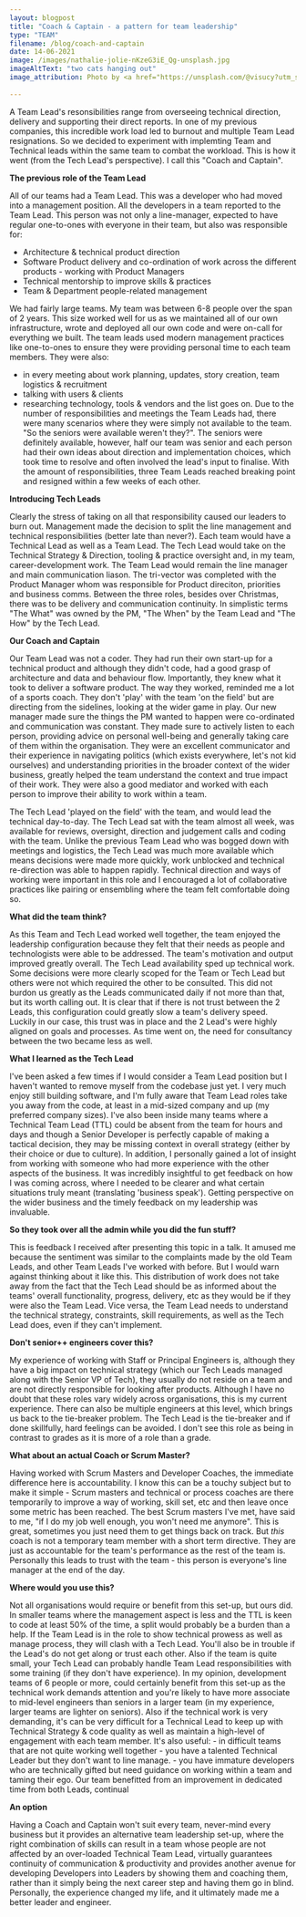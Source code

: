 ```yaml
---
layout: blogpost
title: "Coach & Captain - a pattern for team leadership"
type: "TEAM"
filename: /blog/coach-and-captain
date: 14-06-2021
image: /images/nathalie-jolie-nKzeG3iE_Qg-unsplash.jpg
imageAltText: "two cats hanging out"
image_attribution: Photo by <a href="https://unsplash.com/@visucy?utm_source=unsplash&utm_medium=referral&utm_content=creditCopyText">Nathalie Jolie</a> on <a href="https://unsplash.com/?utm_source=unsplash&utm_medium=referral&utm_content=creditCopyText">Unsplash</a>
                     
---
```


A Team Lead's resonsibilities range from overseeing technical direction, delivery and supporting their direct reports. In one of my previous companies, this incredible work load led to burnout and multiple Team Lead resignations. So we decided to experiment with implemting Team and Technical leads within the same team to combat the workload. This is how it went (from the Tech Lead's perspective). I call this "Coach and Captain".


**The previous role of the Team Lead**

All of our teams had a Team Lead. This was a developer who had moved into a management position.
All the developers in a team reported to the Team Lead.
This person was not only a line-manager, expected to have regular one-to-ones with everyone in their team, but also was responsible for:
 * Architecture & technical product direction
 * Software Product delivery and co-ordination of work across the different products - working with Product Managers
 * Technical mentorship to improve skills & practices
 * Team & Department people-related management


We had fairly large teams. My team was between 6-8 people over the span of 2 years.
This size worked well for us as we maintained all of our own infrastructure, wrote and deployed all our own code and were on-call for everything we built.
The team leads used modern management practices like one-to-ones to ensure they were providing personal time to each team members.
They were also:
 * in every meeting about work planning, updates, story creation, team logistics & recruitment
 * talking with users & clients
 * researching technology, tools & vendors
 and the list goes on.
Due to the number of responsibilities and meetings the Team Leads had, there were many scenarios where they were simply not available to the team.
"So the seniors were available weren't they?". The seniors were definitely available, however, half our team was senior and each person had their own ideas about direction and implementation choices, which took time to resolve and often involved the lead's input to finalise. With the amount of responsibilities, three Team Leads reached breaking point and resigned within a few weeks of each other.


**Introducing Tech Leads**

Clearly the stress of taking on all that responsibility caused our leaders to burn out.
Management made the decision to split the line management and technical responsibilities (better late than never?).
Each team would have a Technical Lead as well as a Team Lead. The Tech Lead would take on the Technical Strategy & Direction,
tooling & practice oversight and, in my team, career-development work.
The Team Lead would remain the line manager and main communication liason.
The tri-vector was completed with the Product Manager whom was responsible for Product direciton, priorities and business comms.
Between the three roles, besides over Christmas, there was to be delivery and communication continuity.
In simplistic terms "The What" was owned by the PM, "The When" by the Team Lead and "The How" by the Tech Lead.


**Our Coach and Captain**

Our Team Lead was not a coder. They had run their own start-up for a technical product and although they didn't code, had a good grasp of architecture and data and behaviour flow. Importantly, they knew what it took to deliver a software product.
The way they worked, reminded me a lot of a sports coach.
They don't 'play' with the team 'on the field' but are directing from the sidelines, looking at the wider game in play. Our new manager made sure the things the PM wanted to happen were co-ordinated and communication was constant.
They made sure to actively listen to each person, providing advice on personal well-being and
generally taking care of them within the organisation. They were an excellent communicator and their experience in navigating politics
(which exists everywhere, let's not kid ourselves)
and understanding priorities in the broader context of the wider business, greatly helped the team understand the context and true impact of their work.
They were also a good mediator and worked with each person to improve their ability to work within a team.


The Tech Lead 'played on the field' with the team, and would lead the technical day-to-day.
The Tech Lead sat with the team almost all week, was available for reviews, oversight, direction and judgement calls and coding with the team.
Unlike the previous Team Lead who was bogged down with meetings and logistics, the Tech Lead was much more available which means
decisions were made more quickly, work unblocked and technical re-direction was able to happen rapidly.
Technical direction and ways of working were important in this role and I encouraged a lot of collaborative practices like pairing or ensembling where the team felt comfortable doing so.


**What did the team think?**

As this Team and Tech Lead worked well together, the team enjoyed the leadership configuration because they felt that their needs as people and technologists were able to be addressed.
The team's motivation and output improved greatly overall. The Tech Lead availability sped up technical work.
Some decisions were more clearly scoped for the Team or Tech Lead but others were not which required the other to be consulted.
This did not burdon us greatly as the Leads communicated daily if not more than that, but its worth calling out.
It is clear that if there is not trust between the 2 Leads, this configuration could greatly slow a team's delivery speed.
Luckily in our case, this trust was in place and the 2 Lead's were highly aligned on goals and processes.
As time went on, the need for consultancy between the two became less as well.


**What I learned as the Tech Lead**

I've been asked a few times if I would consider a Team Lead position but I haven't wanted to remove myself from the codebase just yet.
I very much enjoy still building software, and I'm fully aware that Team Lead roles take you away from the code, at least in a mid-sized company and up (my preferred company sizes).
I've also been inside many teams where a Technical Team Lead (TTL) could be absent from the team for hours and days and though a Senior Developer is perfectly capable of making a tactical decision, they may be missing context in overall strategy (either by their choice or due to culture).
In addition, I personally gained a lot of insight from working with someone who had more experience with the other aspects of the business. It was incredibly insightful to get feedback on how I was coming across, where I needed to be clearer and what certain situations truly meant (translating 'business speak'). Getting perspective on the wider business and the timely feedback on my leadership was invaluable.


**So they took over all the admin while you did the fun stuff?**

This is feedback I received after presenting this topic in a talk. It amused me because the sentiment was similar
to the complaints made by the old Team Leads, and other Team Leads I've worked with before.
But I would warn against thinking about it like this. This distribution of work does not take away from the fact
that the Tech Lead should be as informed about the teams' overall functionality, progress, delivery, etc as they
would be if they were also the Team Lead. Vice versa, the Team Lead needs to understand the technical strategy,
constraints, skill requirements, as well as the Tech Lead does, even if they can't implement.


**Don't senior++ engineers cover this?**

My experience of working with Staff or Principal Engineers is, although they have a big impact on technical strategy (which our Tech Leads
managed along with the Senior VP of Tech), they usually do not reside on a team and are not directly responsible for looking after products.
Although I have no doubt that these roles vary widely across organisations, this is my current experience. There can also be multiple engineers at this
level, which brings us back to the tie-breaker problem. The Tech Lead is the tie-breaker and if done skillfully, hard feelings can be avoided.
I don't see this role as being in contrast to grades as it is more of a role than a grade.


**What about an actual Coach or Scrum Master?**

Having worked with Scrum Masters and Developer Coaches, the immediate difference here is accountability.
I know this can be a touchy subject but to make it simple - Scrum masters and technical or process coaches
are there temporarily to improve a way of working, skill set, etc and then leave once some metric has been reached.
The best Scrum masters I've met, have said to me,
"if I do my job well enough, you won't need me anymore". This is great, sometimes you just need them to get things
back on track. But _this_ coach is not a temporary team member with a short term directive.
They are just as accountable for the team's performance as the rest of the team is.
Personally this leads to trust with the team - this person is everyone's line manager at the end of the day.


**Where would you use this?**

Not all organisations would require or benefit from this set-up, but ours did.
In smaller teams where the management aspect is less and the TTL is keen to code at least 50% of the time, a split would probably be a burden than a help. If the Team Lead is in the role to show technical prowess as well as manage process, they will clash with a Tech Lead. You'll also be in trouble if the Lead's do not get along or trust each other. Also if the team is quite small, your Tech Lead can probably handle Team Lead responsibilities with some training (if they don't have experience).
In my opinion, development teams of 6 people or more, could certainly benefit from this set-up as the technical work demands attention and you're likely to have more associate to mid-level engineers than seniors in a larger team (in my experience, larger teams are lighter on seniors).
Also if the technical work is very demanding, it's can be very difficult for a Technical Lead to keep up with Technical Strategy & code quality as well as maintain a high-level of engagement with each team member.
It's also useful:
        - in difficult teams that are not quite working well together
        - you have a talented Technical Leader but they don't want to line manage.
        - you have immature developers who are technically gifted but need guidance on working within a team and taming their ego.
Our team benefitted from an improvement in dedicated time from both Leads, continual 


**An option**

Having a Coach and Captain won't suit every team, never-mind every business but it provides an alternative team leadership set-up, where
the right combination of skills can result in a team whose people are not affected by an over-loaded Technical Team Lead,
virtually guarantees continuity of communication & productivity and provides another avenue for developing Developers into Leaders
by showing them and coaching them, rather than it simply being the next career step and having them go in blind.
Personally, the experience changed my life, and it ultimately made me a better leader and engineer.